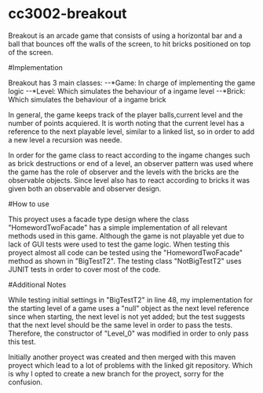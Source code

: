 # cc3002-breakout

Breakout is an arcade game that consists of using a horizontal bar and a ball that
bounces off the walls of the screen, to hit bricks positioned on top of the
screen.

#Implementation

Breakout has 3 main classes:
--*Game: In charge of implementing the game logic
--*Level: Which simulates the behaviour of a ingame level
--*Brick: Which simulates the behaviour of a ingame brick

In general, the game keeps track of the player balls,current level and the number of points acquiered. It is worth noting that the current level has a reference to the next playable level, similar to a linked list, so in order to add a new level a recursion was neede.

In order for the game class to react according to the ingame changes such as brick destructions or end of a level, an observer pattern was used where the game has the role of observer and the levels with the bricks are the observable objects. Since level also has to react according to bricks it was given both an observable and observer design. 

#How to use

This proyect uses a facade type design where the class "HomewordTwoFacade" has a simple implementation of all relevant methods used in this game. Although the game is not playable yet due to lack of GUI tests were used to test the game logic.
When testing this proyect almost all code can be tested using the "HomewordTwoFacade" method as shown in "BigTestT2".
The testing class "NotBigTestT2" uses JUNIT tests in order to cover most of the code.

#Additional Notes

While testing initial settings in "BigTestT2" in line 48, my implementation for the starting level of a game uses a "null" object as the next level reference since when starting, the next level is not yet added; but the test suggests that the next level should be the same level in order to pass the tests. Therefore, the constructor of "Level_0" was modified in order to only pass this test.

Initially another proyect was created and then merged with this maven proyect which lead to a lot of problems with the linked git repository. Which is why I opted to create a new branch for the proyect, sorry for the confusion.




